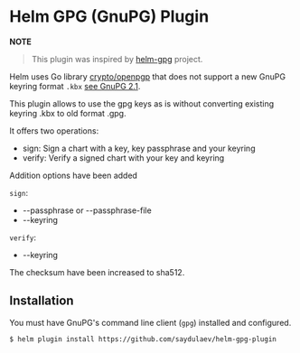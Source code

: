 # Helm GPG (GnuPG) Plugin

**NOTE**
> This plugin was inspired by [helm-gpg](https://github.com/technosophos/helm-gpg) project.

Helm uses Go library [crypto/openpgp](https://github.com/golang/go/issues/29082) that does not support a new GnuPG keyring format `.kbx` [see GnuPG 2.1](https://gnupg.org/faq/whats-new-in-2.1.html).

This plugin allows to use the gpg keys as is without converting existing keyring .kbx to old format .gpg.

It offers two operations:

- sign: Sign a chart with a key, key passphrase and your keyring
- verify: Verify a signed chart with your key and keyring


Addition options have been added

`sign`:
- --passphrase or --passphrase-file
- --keyring 

`verify`:
- --keyring

The checksum have been increased to sha512.


## Installation

You must have GnuPG's command line client (`gpg`) installed and configured.

```console
$ helm plugin install https://github.com/saydulaev/helm-gpg-plugin
```


